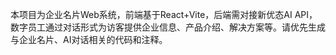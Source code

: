 <!-- Use this file to provide workspace-specific custom instructions to Copilot. For more details, visit https://code.visualstudio.com/docs/copilot/copilot-customization#_use-a-githubcopilotinstructionsmd-file -->

本项目为企业名片Web系统，前端基于React+Vite，后端需对接新优态AI API，数字员工通过对话形式为访客提供企业信息、产品介绍、解决方案等。请优先生成与企业名片、AI对话相关的代码和注释。
